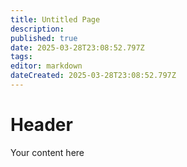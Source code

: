 ```yaml
---
title: Untitled Page
description: 
published: true
date: 2025-03-28T23:08:52.797Z
tags: 
editor: markdown
dateCreated: 2025-03-28T23:08:52.797Z
---
```


# Header
Your content here